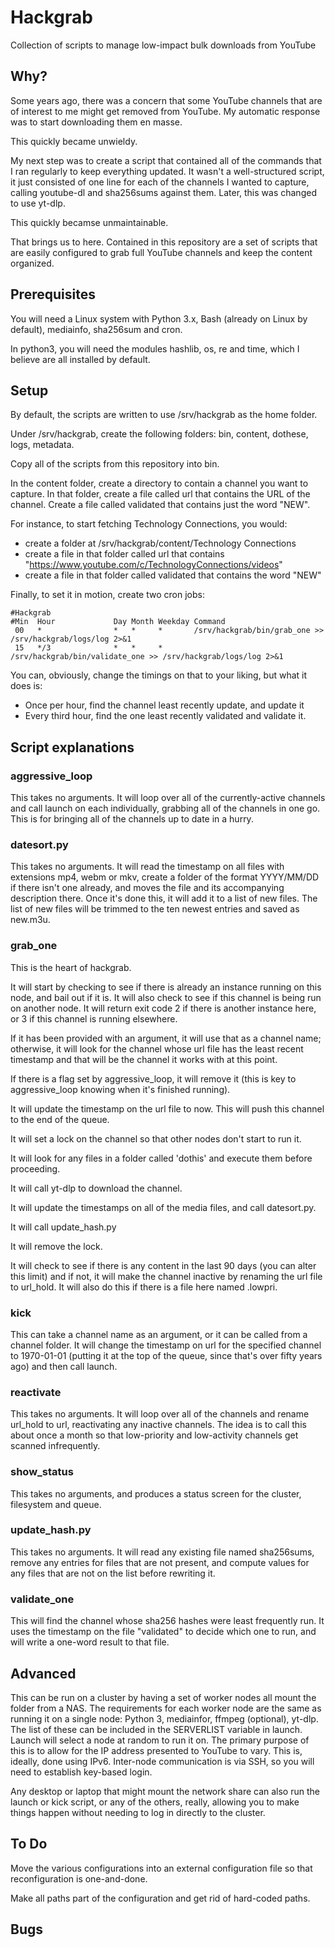 # Hackgrab

Collection of scripts to manage low-impact bulk downloads from YouTube

## Why?

Some years ago, there was a concern that some YouTube channels that are of interest to me might get removed from YouTube.  My automatic response was to start downloading them en masse.

This quickly became unwieldy.

My next step was to create a script that contained all of the commands that I ran regularly to keep everything updated.  It wasn't a well-structured script, it just consisted of one line for each of the channels I wanted to capture, calling youtube-dl and sha256sums against them.  Later, this was changed to use yt-dlp.

This quickly becamse unmaintainable.

That brings us to here.  Contained in this repository are a set of scripts that are easily configured to grab full YouTube channels and keep the content organized.

## Prerequisites

You will need a Linux system with Python 3.x, Bash (already on Linux by default), mediainfo, sha256sum and cron.

In python3, you will need the modules hashlib, os, re and time, which I believe are all installed by default.

## Setup

By default, the scripts are written to use /srv/hackgrab as the home folder.

Under /srv/hackgrab, create the following folders: bin, content, dothese, logs, metadata.

Copy all of the scripts from this repository into bin.

In the content folder, create a directory to contain a channel you want to capture.  In that folder, create a file called url that contains the URL of the channel.  Create a file called validated that contains just the word "NEW".

For instance, to start fetching Technology Connections, you would:

 * create a folder at /srv/hackgrab/content/Technology Connections
 * create a file in that folder called url that contains "https://www.youtube.com/c/TechnologyConnections/videos"
 * create a file in that folder called validated that contains the word "NEW"

Finally, to set it in motion, create two cron jobs:

    #Hackgrab
    #Min  Hour             Day Month Weekday Command
     00   *                *   *     *       /srv/hackgrab/bin/grab_one >> /srv/hackgrab/logs/log 2>&1
     15   */3              *   *     *       /srv/hackgrab/bin/validate_one >> /srv/hackgrab/logs/log 2>&1

You can, obviously, change the timings on that to your liking, but what it does is:

 * Once per hour, find the channel least recently update, and update it
 * Every third hour, find the one least recently validated and validate it.

## Script explanations

### aggressive_loop

This takes no arguments.  It will loop over all of the currently-active channels and call launch on each individually, grabbing all of the channels in one go.  This is for bringing all of the channels up to date in a hurry.

### datesort.py

This takes no arguments.  It will read the timestamp on all files with extensions mp4, webm or mkv, create a folder of the format YYYY/MM/DD if there isn't one already, and moves the file and its accompanying description there.  Once it's done this, it will add it to a list of new files.  The list of new files will be trimmed to the ten newest entries and saved as new.m3u.

### grab_one

This is the heart of hackgrab.

It will start by checking to see if there is already an instance running on this node, and bail out if it is.  It will also check to see if this channel is being run on another node.  It will return exit code 2 if there is another instance here, or 3 if this channel is running elsewhere.

If it has been provided with an argument, it will use that as a channel name; otherwise, it will look for the channel whose url file has the least recent timestamp and that will be the channel it works with at this point.

If there is a flag set by aggressive_loop, it will remove it (this is key to aggressive_loop knowing when it's finished running).

It will update the timestamp on the url file to now.  This will push this channel to the end of the queue.

It will set a lock on the channel so that other nodes don't start to run it.

It will look for any files in a folder called 'dothis' and execute them before proceeding.

It will call yt-dlp to download the channel.

It will update the timestamps on all of the media files, and call datesort.py.

It will call update_hash.py

It will remove the lock.

It will check to see if there is any content in the last 90 days (you can alter this limit) and if not, it will make the channel inactive by renaming the url file to url_hold.  It will also do this if there is a file here named .lowpri.

### kick

This can take a channel name as an argument, or it can be called from a channel folder.  It will change the timestamp on url for the specified channel to 1970-01-01 (putting it at the top of the queue, since that's over fifty years ago) and then call launch.

### reactivate

This takes no arguments.  It will loop over all of the channels and rename url_hold to url, reactivating any inactive channels.  The idea is to call this about once a month so that low-priority and low-activity channels get scanned infrequently.

### show_status

This takes no arguments, and produces a status screen for the cluster, filesystem and queue.

### update_hash.py

This takes no arguments.  It will read any existing file named sha256sums, remove any entries for files that are not present, and compute values for any files that are not on the list before rewriting it.

### validate_one

This will find the channel whose sha256 hashes were least frequently run.  It uses the timestamp on the file "validated" to decide which one to run, and will write a one-word result to that file.  

## Advanced

This can be run on a cluster by having a set of worker nodes all mount the folder from a NAS.  The requirements for each worker node are the same as running it on a single node:  Python 3, mediainfor, ffmpeg (optional), yt-dlp.  The list of these can be included in the SERVERLIST variable in launch.  Launch will select a node at random to run it on.  The primary purpose of this is to allow for the IP address presented to YouTube to vary.  This is, ideally, done using IPv6.  Inter-node communication is via SSH, so you will need to establish key-based login.

Any desktop or laptop that might mount the network share can also run the launch or kick script, or any of the others, really, allowing you to make things happen without needing to log in directly to the cluster. 

## To Do

Move the various configurations into an external configuration file so that reconfiguration is one-and-done.

Make all paths part of the configuration and get rid of hard-coded paths.

## Bugs


